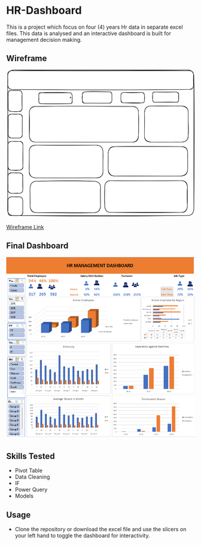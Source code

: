 # HR-Dashboard
 This is a project which focus on four (4) years Hr data in separate excel files. 
 This data is analysed and an interactive dashboard is built for management decision making. 


## Wireframe
![Screenshot](wireframe.png)

[Wireframe Link](https://excalidraw.com/#room=2188a3621f5e7fbbedf1,alXHJXBw7oh8XuNPnebkxQ)
## Final Dashboard

![Screenshot](hrdashboard.png)

## Skills Tested 
- Pivot Table
- Data Cleaning 
- IF
- Power Query 
- Models 

## Usage 
- Clone the repository or download the excel file and use the slicers on your left hand to
 toggle the dashboard for interactivity.